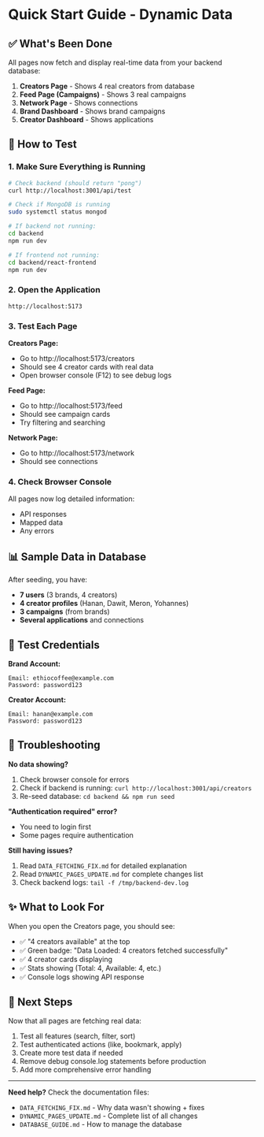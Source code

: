 # Quick Start Guide - Dynamic Data

## ✅ What's Been Done

All pages now fetch and display real-time data from your backend database:

1. **Creators Page** - Shows 4 real creators from database
2. **Feed Page (Campaigns)** - Shows 3 real campaigns  
3. **Network Page** - Shows connections
4. **Brand Dashboard** - Shows brand campaigns
5. **Creator Dashboard** - Shows applications

## 🚀 How to Test

### 1. Make Sure Everything is Running

```bash
# Check backend (should return "pong")
curl http://localhost:3001/api/test

# Check if MongoDB is running
sudo systemctl status mongod

# If backend not running:
cd backend
npm run dev

# If frontend not running:
cd backend/react-frontend
npm run dev
```

### 2. Open the Application

```
http://localhost:5173
```

### 3. Test Each Page

**Creators Page:**
- Go to http://localhost:5173/creators
- Should see 4 creator cards with real data
- Open browser console (F12) to see debug logs

**Feed Page:**
- Go to http://localhost:5173/feed
- Should see campaign cards
- Try filtering and searching

**Network Page:**
- Go to http://localhost:5173/network
- Should see connections

### 4. Check Browser Console

All pages now log detailed information:
- API responses
- Mapped data
- Any errors

## 📊 Sample Data in Database

After seeding, you have:
- **7 users** (3 brands, 4 creators)
- **4 creator profiles** (Hanan, Dawit, Meron, Yohannes)
- **3 campaigns** (from brands)
- **Several applications** and connections

## 🔑 Test Credentials

**Brand Account:**
```
Email: ethiocoffee@example.com
Password: password123
```

**Creator Account:**
```
Email: hanan@example.com
Password: password123
```

## 🐛 Troubleshooting

**No data showing?**
1. Check browser console for errors
2. Check if backend is running: `curl http://localhost:3001/api/creators`
3. Re-seed database: `cd backend && npm run seed`

**"Authentication required" error?**
- You need to login first
- Some pages require authentication

**Still having issues?**
1. Read `DATA_FETCHING_FIX.md` for detailed explanation
2. Read `DYNAMIC_PAGES_UPDATE.md` for complete changes list
3. Check backend logs: `tail -f /tmp/backend-dev.log`

## ✨ What to Look For

When you open the Creators page, you should see:
- ✅ "4 creators available" at the top
- ✅ Green badge: "Data Loaded: 4 creators fetched successfully"
- ✅ 4 creator cards displaying
- ✅ Stats showing (Total: 4, Available: 4, etc.)
- ✅ Console logs showing API response

## 📝 Next Steps

Now that all pages are fetching real data:
1. Test all features (search, filter, sort)
2. Test authenticated actions (like, bookmark, apply)
3. Create more test data if needed
4. Remove debug console.log statements before production
5. Add more comprehensive error handling

---

**Need help?** Check the documentation files:
- `DATA_FETCHING_FIX.md` - Why data wasn't showing + fixes
- `DYNAMIC_PAGES_UPDATE.md` - Complete list of all changes
- `DATABASE_GUIDE.md` - How to manage the database
